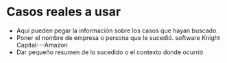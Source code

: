 # Casos reales a usar
- Aquí pueden pegar la información sobre los casos que hayan buscado.
- Poner el nombre de empresa o persona que le sucedió. software Knight Capital---Amazon
- Dar pequeño resumen de lo sucedido o el contexto donde ocurrió


